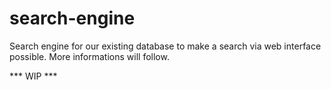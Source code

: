 # search-engine
Search engine for our existing database to make a search via web interface possible. More informations will follow.

*** WIP ***